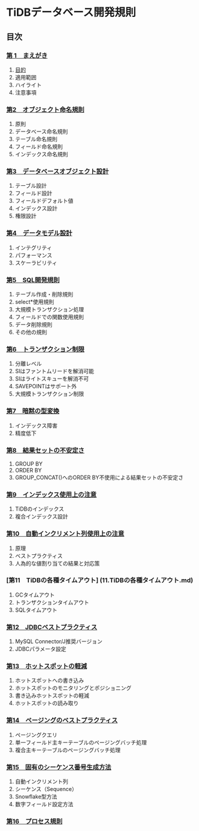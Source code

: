 # TiDBデータベース開発規則

目次
---

### [第 1　まえがき](1.まえがき.md)
1. [目的](https://github.com/it2911/tidb_database_develop_manual/blob/main/1.%E3%81%BE%E3%81%88%E3%81%8C%E3%81%8D.md#1-%E7%9B%AE%E7%9A%84)
2. 適用範囲
3. ハイライト
4. 注意事項

### [第2　オブジェクト命名規則](2.%20オブジェクト命名規則.md)
1. 原則
2. データベース命名規則
3. テーブル命名規則
4. フィールド命名規則
5. インデックス命名規則

### [第3　データベースオブジェクト設計](3.データベースオブジェクト設計.md)
1. テーブル設計
2. フィールド設計
3. フィールドデフォルト値
4. インデックス設計
5. 権限設計

### [第4　データモデル設計](4.データモデル設計.md)
1. インテグリティ
2. パフォーマンス
3. スケーラビリティ

### [第5　SQL開発規則](5.SQL開発規則.md)
1. テーブル作成・削除規則
2. select*使用規則
3. 大規模トランザクション処理
4. フィールドでの関数使用規則
5. データ削除規則
6. その他の規則

### [第6　トランザクション制限](6.トランザクション制限.md)
1. 分離レベル
2. SIはファントムリードを解消可能
3. SIはライトスキューを解消不可
4. SAVEPOINTはサポート外
5. 大規模トランザクション制限

### [第7　暗黙の型変換](7.暗黙の型変換.md)
1. インデックス障害
2. 精度低下

### [第8　結果セットの不安定さ](8.セットの不安定さ.md)
1. GROUP BY
2. ORDER BY	
3. GROUP_CONCAT()へのORDER BY不使用による結果セットの不安定さ	

### [第9　インデックス使用上の注意](9.インデックス使用上の注意.md)
1. TiDBのインデックス	
2. 複合インデックス設計	

### [第10　自動インクリメント列使用上の注意](10.自動インクリメント列使用上の注意.md)
1. 原理	
2. ベストプラクティス	
3. 人為的な値割り当ての結果と対応策	

### [第11　TiDBの各種タイムアウト]	(11.TiDBの各種タイムアウト.md)
1. GCタイムアウト
2. トランザクションタイムアウト	
3. SQLタイムアウト	

### [第12　JDBCベストプラクティス](12.JDBCペストプラクティス.md)
1. MySQL Connector/J推奨バージョン	
2. JDBCパラメータ設定	

### [第13　ホットスポットの軽減](13.ホットスポットの軽減.md)
1. ホットスポットへの書き込み	
2. ホットスポットのモニタリングとポジショニング	
3. 書き込みホットスポットの軽減	
4. ホットスポットの読み取り	

### [第14　ページングのベストプラクティス](14.ページングのベストプラクティス.md)
1. ページングクエリ
2. 単一フィールド主キーテーブルのページングバッチ処理	
3. 複合主キーテーブルのページングバッチ処理	

### [第15　固有のシーケンス番号生成方法](15.固有のシーケンス番号生成方法.md)
1. 自動インクリメント列	
2. シーケンス（Sequence）	
3. Snowflake型方法	
4. 数字フィールド設定方法	

### [第16　プロセス規則](16.プロセス規則.md)

